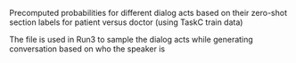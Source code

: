 
Precomputed probabilities for different dialog acts based on their zero-shot section labels
for patient versus doctor (using TaskC train data)


The file is used in Run3 to sample the dialog acts while generating conversation based on who the speaker is
